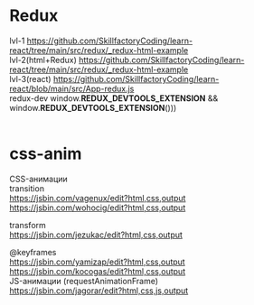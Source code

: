 # Redux

lvl-1 https://github.com/SkillfactoryCoding/learn-react/tree/main/src/redux/_redux-html-example         <br />                                                              lvl-2(html+Redux) https://github.com/SkillfactoryCoding/learn-react/tree/main/src/redux/_redux-html-example <br /> lvl-3(react) https://github.com/SkillfactoryCoding/learn-react/blob/main/src/App-redux.js<br />
redux-dev window.__REDUX_DEVTOOLS_EXTENSION__ && window.__REDUX_DEVTOOLS_EXTENSION__()))<br /><br />

#  css-anim <br/>
CSS-анимации<br/>
transition<br/>
https://jsbin.com/vagenux/edit?html,css,output<br/>
https://jsbin.com/wohocig/edit?html,css,output<br/>

transform<br/>
https://jsbin.com/jezukac/edit?html,css,output<br/>

@keyframes<br/>
https://jsbin.com/yamizap/edit?html,css,output<br/>
https://jsbin.com/kocogas/edit?html,css,output<br/>
JS-анимации (requestAnimationFrame)<br/>
https://jsbin.com/jagorar/edit?html,css,js,output<br/>

